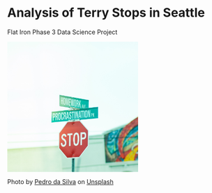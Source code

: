 # Analysis of Terry Stops in Seattle
Flat Iron Phase 3 Data Science Project

<img src= 
"Images/Stop_Sign.jpg" 
         alt="Stop Sign Image" 
         align="center"
         width="300" height="300"> 
         
<span>Photo by <a href="https://unsplash.com/@pedroplus?utm_source=unsplash&amp;utm_medium=referral&amp;utm_content=creditCopyText">Pedro da Silva</a> on <a href="https://unsplash.com/s/photos/stop-sign?utm_source=unsplash&amp;utm_medium=referral&amp;utm_content=creditCopyText">Unsplash</a></span>
